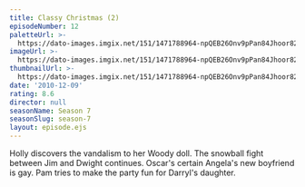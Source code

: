```yaml
---
title: Classy Christmas (2)
episodeNumber: 12
paletteUrl: >-
  https://dato-images.imgix.net/151/1471788964-npQEB26Onv9pPan84Jhoor82OfI.jpg?auto=enhance&ch=DPR%2CWidth&palette=json
imageUrl: >-
  https://dato-images.imgix.net/151/1471788964-npQEB26Onv9pPan84Jhoor82OfI.jpg?auto=compress%2Cformat&ch=DPR%2CWidth&w=500
thumbnailUrl: >-
  https://dato-images.imgix.net/151/1471788964-npQEB26Onv9pPan84Jhoor82OfI.jpg?auto=enhance&ch=DPR%2CWidth&fit=crop&fm=jpg&h=280&w=500
date: '2010-12-09'
rating: 8.6
director: null
seasonName: Season 7
seasonSlug: season-7
layout: episode.ejs
---
```


Holly discovers the vandalism to her Woody doll. The snowball fight between Jim and Dwight continues. Oscar's certain Angela's new boyfriend is gay. Pam tries to make the party fun for Darryl's daughter.
